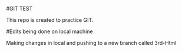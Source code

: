 #GIT TEST


This repo is created to practice GIT.

#Edits being done on local machine

Making changes in local and pushing to a new branch called 3rd-Html
